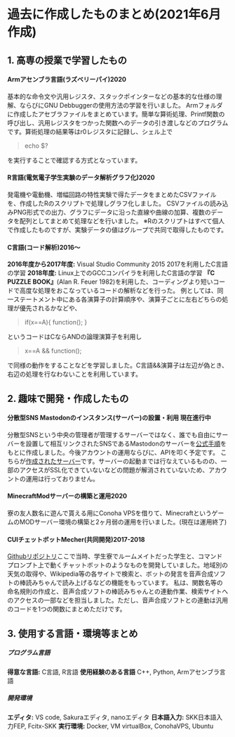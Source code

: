 # 過去に作成したものまとめ(2021年6月作成)


##  1. 高専の授業で学習したもの
#### Armアセンブラ言語(ラズベリーパイ)2020
基本的な命令文や汎用レジスタ、スタックポインターなどの基本的な仕様の理解、ならびにGNU Debbuggerの使用方法の学習を行いました。
Armフォルダに作成したアセブラファイルをまとめています。簡単な算術処理、Printf関数の呼び出し、汎用レジスタをつかった関数へのデータの引き渡しなどのプログラムです。算術処理の結果等はr0レジスタに記録し、シェル上で
> echo $?

を実行することで確認する方式となっています。

#### R言語(電気電子学生実験のデータ解析グラフ化)2020
発電機や電動機、増幅回路の特性実験で得たデータをまとめたCSVファイルを、作成したRのスクリプトで処理しグラフ化しました。
CSVファイルの読み込みPNG形式での出力、グラフにデータに沿った直線や曲線の加算、複数のデータを配列としてまとめて処理などを行いました。
※Rのスクリプトはすべて個人で作成したものですが、実験データの値はグループで共同で取得したものです。


#### C言語(コード解析)2016～
__2016年度から2017年度:__ Visual Studio Community 2015 2017を利用したC言語の学習
__2018年度:__ Linux上でのGCCコンパイラを利用したC言語の学習
__『C PUZZLE BOOK』__(Alan R. Feuer 1982)を利用した、コーディングより短いコードで高度な処理をおこなっているコードの解析などを行った。
例としては、同一ステートメント中にある各演算子の計算順序や、演算子ごとに左右どちらの処理が優先されるかなどや、
>if(x==A){
        function();
} 

というコードはCならANDの論理演算子を利用し
>x==A && function();

で同様の動作をすることなどを学習しました。C言語&&演算子は左辺が偽とき、右辺の処理を行なわないことを利用しています。



## 2. 趣味で開発・作成したもの
#### 分散型SNS Mastodonのインスタンス(サーバー)の設置・利用 現在進行中
分散型SNSという中央の管理者が管理するサーバーではなく、誰でも自由にサーバーを設置して相互リンクされたSNSであるMastodonのサーバーを[公式手順](https://docs.joinmastodon.org/admin/install/)をもとに作成しました。今後アカウントの運用ならびに、APIを叩く予定です。
こちらが[作成されたサーバー](https://nishimin.net/@admin)です。サーバーの起動までは行なえているものの、一部のアクセスがSSL化できていないなどの問題が解消されていないため、アカウントの運用は行っておりません。

#### MinecraftModサーバーの構築と運用2020
寮の友人数名に遊んで貰える用にConoha VPSを借りて、MinecraftというゲームのMODサーバー環境の構築と2ヶ月弱の運用を行いました。(現在は運用終了)

#### CUIチェットボットMecher(共同開発)2017-2018
[Githubリポジトリ](https://github.com/enTear/Project_Mecher/tree/%CE%B1_Version)ここで当時、学生寮でルームメイトだった学生と、コマンドプロンプト上で動くチャットボットのようなものを開発していました。地域別の天気の取得や、Wikipedia等の各サイトで検索と、ボットの発言を音声合成ソフトの棒読みちゃんで読み上げるなどの機能をもっています。
私は、関数名等の命名規則の作成と、音声合成ソフトの棒読みちゃんとの連動作業、検索サイトへのアクセスの一部などを担当しました。ただし、音声合成ソフトとの連動は汎用のコードを1つの関数にまとめただけです。



## 3. 使用する言語・環境等まとめ
##### プログラム言語
__得意な言語:__ C言語, R言語
__使用経験のある言語__ C++, Python, Armアセンブラ言語
##### 開発環境
__エディタ:__ VS code, Sakuraエディタ, nanoエディタ
__日本語入力:__ SKK日本語入力FEP, Fcitx-SKK
__実行環境:__ Docker, VM virtualBox, ConohaVPS, Ubuntu